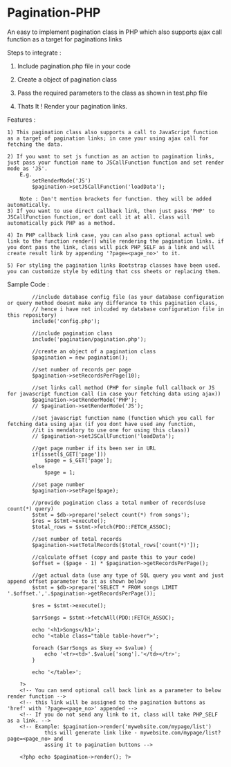 # Pagination-PHP
An easy to implement pagination class in PHP which also supports ajax call function as a target for paginations links  

Steps to integrate :

1) Include pagination.php file in your code

2) Create a object of pagination class

3) Pass the required parameters to the class as shown in test.php file

4) Thats It ! Render your pagination links.

Features : 

	1) This pagination class also supports a call to JavaScript function as a target of pagination links; in case your using ajax call for fetching the data.
	
	2) If you want to set js function as an action to pagination links, just pass your function name to JSCallFunction function and set render mode as 'JS'.
		E.g. 
			setRenderMode('JS')
			$pagination->setJSCallFunction('loadData');

		Note : Don't mention brackets for function. they will be added automatically.
	3) If you want to use direct callback link, then just pass 'PHP' to JSCallFunction function, or dont call it at all. class will automatically pick PHP as a method.

	4) In PHP callback link case, you can also pass optional actual web link to the function render() while rendering the pagination links. if you dont pass the link, class will pick PHP_SELF as a link and will create result link by appending '?page=<page_no>' to it.

	5) For styling the pagination links Bootstrap classes have been used. you can customize style by editing that css sheets or replacing them.		
		
Sample Code :

			//include database config file (as your database configuration or query method doesnt make any differance to this pagination class,
			// hence i have not inlcuded my database configuration file in this repository)
			include('config.php');

			//include pagination class
			include('pagination/pagination.php');

			//create an object of a pagination class
			$pagination = new pagination();

			//set number of records per page
			$pagination->setRecordsPerPage(10);

			//set links call method (PHP for simple full callback or JS for javascript function call (in case your fetching data using ajax))
			$pagination->setRenderMode('PHP');
			// $pagination->setRenderMode('JS');

			//set javascript function name (function which you call for fetching data using ajax (if you dont have used any function, 
			//it is mendatory to use one for using this class))
			// $pagination->setJSCallFunction('loadData');

			//get page number if its been ser in URL 
			if(isset($_GET['page']))
				$page = $_GET['page'];
			else
				$page = 1;

			//set page number
			$pagination->setPage($page);

			//provide pagination class a total number of records(use count(*) query)
			$stmt = $db->prepare('select count(*) from songs');
			$res = $stmt->execute();
			$total_rows = $stmt->fetch(PDO::FETCH_ASSOC);

			//set number of total records
			$pagination->setTotalRecords($total_rows['count(*)']);

			//calculate offset (copy and paste this to your code)
			$offset = ($page - 1) * $pagination->getRecordsPerPage();

			//get actual data (use any type of SQL query you want and just append offset parameter to it as shown below)
			$stmt = $db->prepare('SELECT * FROM songs LIMIT '.$offset.','.$pagination->getRecordsPerPage());

			$res = $stmt->execute();

			$arrSongs = $stmt->fetchAll(PDO::FETCH_ASSOC);

			echo '<h1>Songs</h1>';
			echo '<table class="table table-hover">';

			foreach ($arrSongs as $key => $value) {
				echo '<tr><td>'.$value['song'].'</td></tr>';
			}

			echo '</table>';

		?>
		<!-- You can send optional call back link as a parameter to below render function -->
		<!-- this link will be assigned to the pagination buttons as 'href' with '?page=<page_no>' appended -->
		<!-- If you do not send any link to it, class will take PHP_SELF as a link. -->
		<!-- Example: $pagination->render('mywebsite.com/mypage/list') 
				this will generate link like - mywebsite.com/mypage/list?page=<page_no> and
				assing it to pagination buttons -->
				 
		<?php echo $pagination->render(); ?>